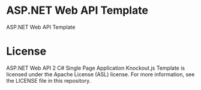 # ASP.NET Web API Template
ASP.NET Web API Template

# License
ASP.NET Web API 2 C# Single Page Application Knockout.js Template is licensed under the Apache License (ASL) license. For more information, see the LICENSE file in this repository.
